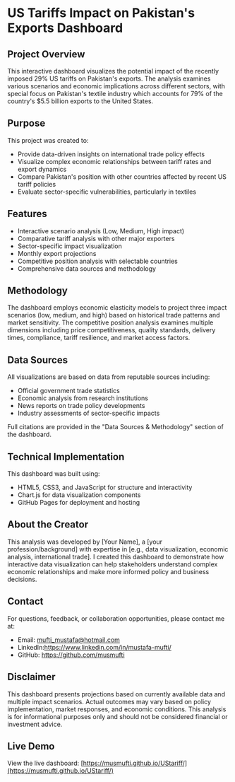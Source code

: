 # US Tariffs Impact on Pakistan's Exports Dashboard

## Project Overview
This interactive dashboard visualizes the potential impact of the recently imposed 29% US tariffs on Pakistan's exports. The analysis examines various scenarios and economic implications across different sectors, with special focus on Pakistan's textile industry which accounts for 79% of the country's $5.5 billion exports to the United States.

## Purpose
This project was created to:
- Provide data-driven insights on international trade policy effects
- Visualize complex economic relationships between tariff rates and export dynamics
- Compare Pakistan's position with other countries affected by recent US tariff policies
- Evaluate sector-specific vulnerabilities, particularly in textiles

## Features
- Interactive scenario analysis (Low, Medium, High impact)
- Comparative tariff analysis with other major exporters
- Sector-specific impact visualization
- Monthly export projections
- Competitive position analysis with selectable countries
- Comprehensive data sources and methodology

## Methodology
The dashboard employs economic elasticity models to project three impact scenarios (low, medium, and high) based on historical trade patterns and market sensitivity. The competitive position analysis examines multiple dimensions including price competitiveness, quality standards, delivery times, compliance, tariff resilience, and market access factors.

## Data Sources
All visualizations are based on data from reputable sources including:
- Official government trade statistics
- Economic analysis from research institutions
- News reports on trade policy developments
- Industry assessments of sector-specific impacts

Full citations are provided in the "Data Sources & Methodology" section of the dashboard.

## Technical Implementation
This dashboard was built using:
- HTML5, CSS3, and JavaScript for structure and interactivity
- Chart.js for data visualization components
- GitHub Pages for deployment and hosting

## About the Creator
This analysis was developed by [Your Name], a [your profession/background] with expertise in [e.g., data visualization, economic analysis, international trade]. I created this dashboard to demonstrate how interactive data visualization can help stakeholders understand complex economic relationships and make more informed policy and business decisions.

## Contact
For questions, feedback, or collaboration opportunities, please contact me at:
- Email: mufti_mustafa@hotmail.com
- LinkedIn:https://www.linkedin.com/in/mustafa-mufti/
- GitHub: https://github.com/musmufti

## Disclaimer
This dashboard presents projections based on currently available data and multiple impact scenarios. Actual outcomes may vary based on policy implementation, market responses, and economic conditions. This analysis is for informational purposes only and should not be considered financial or investment advice.

## Live Demo
View the live dashboard: [https://musmufti.github.io/UStariff/](https://musmufti.github.io/UStariff/)
